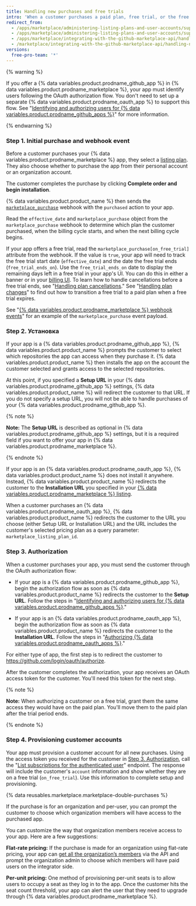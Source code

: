 ```yaml
---
title: Handling new purchases and free trials
intro: 'When a customer purchases a paid plan, free trial, or the free version of your {% data variables.product.prodname_marketplace %} app, you''ll receive the [`marketplace_purchase` event](/marketplace/integrating-with-the-github-marketplace-api/github-marketplace-webhook-events) webhook with the `purchased` action, which kicks off the purchasing flow.'
redirect_from:
  - /apps/marketplace/administering-listing-plans-and-user-accounts/supporting-purchase-plans-for-github-apps/
  - /apps/marketplace/administering-listing-plans-and-user-accounts/supporting-purchase-plans-for-oauth-apps/
  - /apps/marketplace/integrating-with-the-github-marketplace-api/handling-new-purchases-and-free-trials/
  - /marketplace/integrating-with-the-github-marketplace-api/handling-new-purchases-and-free-trials
versions:
  free-pro-team: '*'
---
```




{% warning %}

If you offer a {% data variables.product.prodname_github_app %} in {% data variables.product.prodname_marketplace %}, your app must identify users following the OAuth authorization flow. You don't need to set up a separate {% data variables.product.prodname_oauth_app %} to support this flow. See "[Identifying and authorizing users for {% data variables.product.prodname_github_apps %}](/apps/building-github-apps/identifying-and-authorizing-users-for-github-apps/)" for more information.

{% endwarning %}

### Step 1. Initial purchase and webhook event

Before a customer purchases your {% data variables.product.prodname_marketplace %} app, they select a [listing plan](/marketplace/selling-your-app/github-marketplace-pricing-plans/). They also choose whether to purchase the app from their personal account or an organization account.

The customer completes the purchase by clicking **Complete order and begin installation**.

{% data variables.product.product_name %} then sends the [`marketplace_purchase`](/webhooks/event-payloads/#marketplace_purchase) webhook with the `purchased` action to your app.

Read the `effective_date` and `marketplace_purchase` object from the `marketplace_purchase` webhook to determine which plan the customer purchased, when the billing cycle starts, and when the next billing cycle begins.

If your app offers a free trial, read the `marketplace_purchase[on_free_trial]` attribute from the webhook. If the value is `true`, your app will need to track the free trial start date (`effective_date`) and the date the free trial ends (`free_trial_ends_on`). Use the `free_trial_ends_on` date to display the remaining days left in a free trial in your app's UI. You can do this in either a banner or in your [billing UI](/marketplace/selling-your-app/billing-customers-in-github-marketplace/#providing-billing-services-in-your-apps-ui). To learn how to handle cancellations before a free trial ends, see "[Handling plan cancellations](/developers/github-marketplace/handling-plan-cancellations)." See "[Handling plan changes](/developers/github-marketplace/handling-plan-changes)" to find out how to transition a free trial to a paid plan when a free trial expires.

See "[{% data variables.product.prodname_marketplace %} webhook events](/marketplace/integrating-with-the-github-marketplace-api/github-marketplace-webhook-events/)" for an example of the `marketplace_purchase` event payload.

### Step 2. Установка

If your app is a {% data variables.product.prodname_github_app %}, {% data variables.product.product_name %} prompts the customer to select which repositories the app can access when they purchase it. {% data variables.product.product_name %} then installs the app on the account the customer selected  and grants access to the selected repositories.

At this point, if you specified a **Setup URL** in your {% data variables.product.prodname_github_app %} settings, {% data variables.product.product_name %} will redirect the customer to that URL. If you do not specify a setup URL, you will not be able to handle purchases of your {% data variables.product.prodname_github_app %}.

{% note %}

**Note:** The **Setup URL** is described as optional in {% data variables.product.prodname_github_app %} settings, but it is a required field if you want to offer your app in {% data variables.product.prodname_marketplace %}.

{% endnote %}

If your app is an {% data variables.product.prodname_oauth_app %}, {% data variables.product.product_name %} does not install it anywhere. Instead, {% data variables.product.product_name %} redirects the customer to the **Installation URL** you specified in your [{% data variables.product.prodname_marketplace %} listing](/marketplace/listing-on-github-marketplace/writing-github-marketplace-listing-descriptions/#listing-urls).

When a customer purchases an {% data variables.product.prodname_oauth_app %}, {% data variables.product.product_name %} redirects the customer to the URL you choose (either Setup URL or Installation URL) and the URL includes the customer's selected pricing plan as a query parameter: `marketplace_listing_plan_id`.

### Step 3. Authorization

When a customer purchases your app, you must send the customer through the OAuth authorization flow:

* If your app is a {% data variables.product.prodname_github_app %}, begin the authorization flow as soon as {% data variables.product.product_name %} redirects the customer to the **Setup URL**. Follow the steps in "[Identifying and authorizing users for {% data variables.product.prodname_github_apps %}](/apps/building-github-apps/identifying-and-authorizing-users-for-github-apps/)."

* If your app is an {% data variables.product.prodname_oauth_app %}, begin the authorization flow as soon as {% data variables.product.product_name %} redirects the customer to the **Installation URL**. Follow the steps in "[Authorizing {% data variables.product.prodname_oauth_apps %}](/apps/building-oauth-apps/authorizing-oauth-apps/)."

For either type of app, the first step is to redirect the customer to https://github.com/login/oauth/authorize.

After the customer completes the authorization, your app receives an OAuth access token for the customer. You'll need this token for the next step.

{% note %}

**Note:** When authorizing a customer on a free trial, grant them the same access they would have on the paid plan.  You'll move them to the paid plan after the trial period ends.

{% endnote %}

### Step 4. Provisioning customer accounts

Your app must provision a customer account for all new purchases. Using the access token you received for the customer in [Step 3. Authorization](#step-3-authorization), call the "[List subscriptions for the authenticated user](/rest/reference/apps#list-subscriptions-for-the-authenticated-user)" endpoint. The response will include the customer's `account` information and show whether they are on a free trial (`on_free_trial`). Use this information to complete setup and provisioning.

{% data reusables.marketplace.marketplace-double-purchases %}

If the purchase is for an organization and per-user, you can prompt the customer to choose which organization members will have access to the purchased app.

You can customize the way that organization members receive access to your app. Here are a few suggestions:

**Flat-rate pricing:** If the purchase is made for an organization using flat-rate pricing, your app can [get all the organization’s members](/rest/reference/orgs#list-organization-members) via the API and prompt the organization admin to choose which members will have paid users on the integrator side.

**Per-unit pricing:** One method of provisioning per-unit seats is to allow users to occupy a seat as they log in to the app. Once the customer hits the seat count threshold, your app can alert the user that they need to upgrade through {% data variables.product.prodname_marketplace %}.
